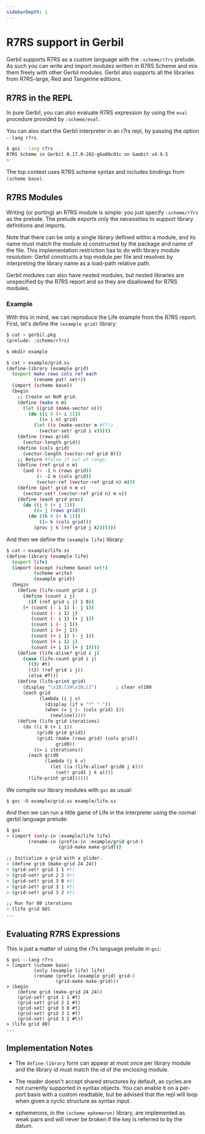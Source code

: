 ```yaml
---
sidebarDepth: 1
---
```


# R7RS support in Gerbil

Gerbil supports R7RS as a custom language with the `:scheme/r7rs` prelude.
As such you can write and import modules written in R7RS Scheme and mix them
freely with other Gerbil modules. Gerbil also supports all the libraries from
R7RS-large, Red and Tangerine editions.

## R7RS in the REPL

In pure Gerbil, you can also evaluate R7RS expression by using the
`eval` procedure provided by `:scheme/eval`.

You can also start the Gerbil interpreter in an r7rs repl, by passing
the option `--lang r7rs`.
```bash
$ gxi --lang r7rs
R7RS Scheme in Gerbil 0.17.0-202-g6a00c01c on Gambit v4.9.5
>
```

The top context uses R7RS scheme syntax and includes bindings from `(scheme base)`.

## R7RS Modules

Writing (or porting) an R7RS module is simple: you just specify
`:scheme/r7rs` as the prelude. The prelude exports only the
necessities to support library definitions and imports.

Note that there can be only a single library defined within a module,
and its name must match the module id constructed by the package and
name of the file. This implementation restriction has to do with
library module resolution: Gerbil constructs a top module per file and
resolves by interpreting the library name as a load-path relative
path.

Gerbil modules can also have nested modules, but nested libraries are
unspecified by the R7RS report and so they are disallowed for R7RS
modules.

### Example

With this in mind, we can reproduce the Life example from the R7RS report.
First, let's define the `(example grid)` library:
```bash
$ cat > gerbil.pkg
(prelude: :scheme/r7rs)

$ mkdir example

$ cat > example/grid.ss
(define-library (example grid)
  (export make rows cols ref each
          (rename put! set!))
  (import (scheme base))
  (begin
    ;; Create an NxM grid.
    (define (make n m)
      (let ((grid (make-vector n)))
        (do ((i 0 (+ i 1)))
            ((= i n) grid)
          (let ((v (make-vector m #f)))
            (vector-set! grid i v)))))
    (define (rows grid)
      (vector-length grid))
    (define (cols grid)
      (vector-length (vector-ref grid 0)))
    ;; Return #false if out of range.
    (define (ref grid n m)
      (and (< -1 n (rows grid))
           (< -1 m (cols grid))
           (vector-ref (vector-ref grid n) m)))
    (define (put! grid n m v)
      (vector-set! (vector-ref grid n) m v))
    (define (each grid proc)
      (do ((j 0 (+ j 1)))
          ((= j (rows grid)))
        (do ((k 0 (+ k 1)))
            ((= k (cols grid)))
          (proc j k (ref grid j k)))))))
```

And then we define the `(example life)` library:
```bash
$ cat > example/life.ss
(define-library (example life)
  (export life)
  (import (except (scheme base) set!)
          (scheme write)
          (example grid))
  (begin
    (define (life-count grid i j)
      (define (count i j)
        (if (ref grid i j) 1 0))
      (+ (count (- i 1) (- j 1))
         (count (- i 1) j)
         (count (- i 1) (+ j 1))
         (count i (- j 1))
         (count i (+ j 1))
         (count (+ i 1) (- j 1))
         (count (+ i 1) j)
         (count (+ i 1) (+ j 1))))
    (define (life-alive? grid i j)
      (case (life-count grid i j)
        ((3) #t)
        ((2) (ref grid i j))
        (else #f)))
    (define (life-print grid)
      (display "\x1B;[1H\x1B;[J")       ; clear vt100
      (each grid
            (lambda (i j v)
              (display (if v "*" " "))
              (when (= j (- (cols grid) 1))
                (newline)))))
    (define (life grid iterations)
      (do ((i 0 (+ i 1))
           (grid0 grid grid1)
           (grid1 (make (rows grid) (cols grid))
                  grid0))
          ((= i iterations))
        (each grid0
              (lambda (j k v)
                (let ((a (life-alive? grid0 j k)))
                  (set! grid1 j k a))))
        (life-print grid1)))))

```

We compile our library modules with `gxc` as usual:
```
$ gxc -O example/grid.ss example/life.ss
```

And then we can run a little game of Life in the interpreter using the normal gerbil language prelude:
```bash
$ gxi
> (import (only-in :example/life life)
        (rename-in (prefix-in :example/grid grid-)
                   (grid-make make-grid)))

;; Initialize a grid with a glider.
> (define grid (make-grid 24 24))
> (grid-set! grid 1 1 #t)
> (grid-set! grid 2 2 #t)
> (grid-set! grid 3 0 #t)
> (grid-set! grid 3 1 #t)
> (grid-set! grid 3 2 #t)

;; Run for 80 iterations
> (life grid 80)
...
```

## Evaluating R7RS Expressions

This is just a matter of using the r7rs language prelude in `gxi`:
```
$ gxi --lang r7rs
> (import (scheme base)
          (only (example life) life)
          (rename (prefix (example grid) grid-)
                  (grid-make make-grid)))
> (begin
    (define grid (make-grid 24 24))
    (grid-set! grid 1 1 #t)
    (grid-set! grid 2 2 #t)
    (grid-set! grid 3 0 #t)
    (grid-set! grid 3 1 #t)
    (grid-set! grid 3 2 #t))
> (life grid 80)
...
```

## Implementation Notes

- The `define-library` form can appear at most once per library module and
  the library id must match the id of the enclosing module.

- The reader doesn't accept shared structures by default, as cycles
  are not currently supported in syntax objects. You can enable it on
  a per-port basis with a custom readtable, but be advised that the
  repl will loop when given a cyclic structure as syntax input.

- ephemerons, in the `(scheme ephemeron)` library, are implemented
  as weak pairs and will never be broken if the key is referred to
  by the datum.
